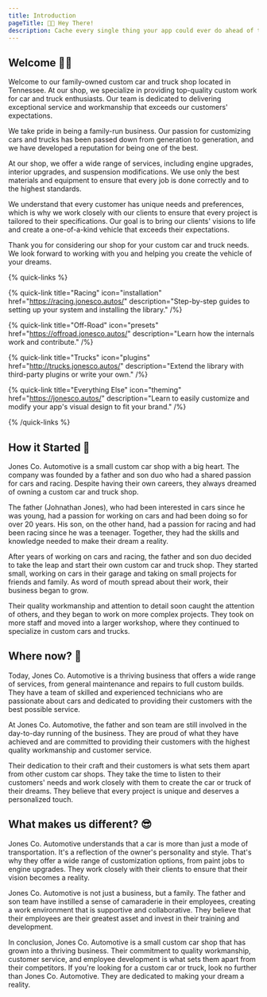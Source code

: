 ```yaml
---
title: Introduction
pageTitle: 👋🏼 Hey There!
description: Cache every single thing your app could ever do ahead of time, so your code never even has to run at all.
---
```


## Welcome 👋🏼

Welcome to our family-owned custom car and truck shop located in Tennessee. At our shop, we specialize in providing top-quality custom work for car and truck enthusiasts. Our team is dedicated to delivering exceptional service and workmanship that exceeds our customers' expectations.

We take pride in being a family-run business. Our passion for customizing cars and trucks has been passed down from generation to generation, and we have developed a reputation for being one of the best.

At our shop, we offer a wide range of services, including engine upgrades, interior upgrades, and suspension modifications. We use only the best materials and equipment to ensure that every job is done correctly and to the highest standards.

We understand that every customer has unique needs and preferences, which is why we work closely with our clients to ensure that every project is tailored to their specifications. Our goal is to bring our clients' visions to life and create a one-of-a-kind vehicle that exceeds their expectations.

Thank you for considering our shop for your custom car and truck needs. We look forward to working with you and helping you create the vehicle of your dreams.

{% quick-links %}

{% quick-link title="Racing" icon="installation" href="https://racing.jonesco.autos/" description="Step-by-step guides to setting up your system and installing the library." /%}

{% quick-link title="Off-Road" icon="presets" href="https://offroad.jonesco.autos/" description="Learn how the internals work and contribute." /%}

{% quick-link title="Trucks" icon="plugins" href="http://trucks.jonesco.autos/" description="Extend the library with third-party plugins or write your own." /%}

{% quick-link title="Everything Else" icon="theming" href="https://jonesco.autos/" description="Learn to easily customize and modify your app's visual design to fit your brand." /%}

{% /quick-links %}



## How it Started 🌱

Jones Co. Automotive is a small custom car shop with a big heart. The company was founded by a father and son duo who had a shared passion for cars and racing. Despite having their own careers, they always dreamed of owning a custom car and truck shop.

The father (Johnathan Jones), who had been interested in cars since he was young, had a passion for working on cars and had been doing so for over 20 years. His son, on the other hand, had a passion for racing and had been racing since he was a teenager. Together, they had the skills and knowledge needed to make their dream a reality.

After years of working on cars and racing, the father and son duo decided to take the leap and start their own custom car and truck shop. They started small, working on cars in their garage and taking on small projects for friends and family. As word of mouth spread about their work, their business began to grow.

Their quality workmanship and attention to detail soon caught the attention of others, and they began to work on more complex projects. They took on more staff and moved into a larger workshop, where they continued to specialize in custom cars and trucks.

## Where now? 🌲

Today, Jones Co. Automotive is a thriving business that offers a wide range of services, from general maintenance and repairs to full custom builds. They have a team of skilled and experienced technicians who are passionate about cars and dedicated to providing their customers with the best possible service.

At Jones Co. Automotive, the father and son team are still involved in the day-to-day running of the business. They are proud of what they have achieved and are committed to providing their customers with the highest quality workmanship and customer service.

Their dedication to their craft and their customers is what sets them apart from other custom car shops. They take the time to listen to their customers' needs and work closely with them to create the car or truck of their dreams. They believe that every project is unique and deserves a personalized touch.

## What makes us different? 😎

Jones Co. Automotive understands that a car is more than just a mode of transportation. It's a reflection of the owner's personality and style. That's why they offer a wide range of customization options, from paint jobs to engine upgrades. They work closely with their clients to ensure that their vision becomes a reality.

Jones Co. Automotive is not just a business, but a family. The father and son team have instilled a sense of camaraderie in their employees, creating a work environment that is supportive and collaborative. They believe that their employees are their greatest asset and invest in their training and development.

In conclusion, Jones Co. Automotive is a small custom car shop that has grown into a thriving business. Their commitment to quality workmanship, customer service, and employee development is what sets them apart from their competitors. If you're looking for a custom car or truck, look no further than Jones Co. Automotive. They are dedicated to making your dream a reality.